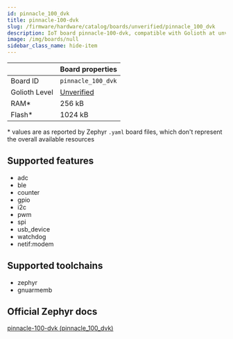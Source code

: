 ```yaml
---
id: pinnacle_100_dvk
title: pinnacle-100-dvk
slug: /firmware/hardware/catalog/boards/unverified/pinnacle_100_dvk
description: IoT board pinnacle-100-dvk, compatible with Golioth at unverified level.
image: /img/boards/null
sidebar_class_name: hide-item
---
```


[//]: # (This is an auto-generated file, do not edit! Changes to it will be lost upon re-generation)



|                | Board properties     |
| -------------  | -------------------- |
| Board ID       | `pinnacle_100_dvk` |
| Golioth Level  | [Unverified](/firmware/hardware#unverified-boards) |
| RAM*           | 256 kB |
| Flash*         | 1024 kB |

\* values are as reported by Zephyr `.yaml` board files, which don't represent the overall available resources



## Supported features

* adc
* ble
* counter
* gpio
* i2c
* pwm
* spi
* usb_device
* watchdog
* netif:modem

## Supported toolchains

* zephyr
* gnuarmemb

## Official Zephyr docs

[pinnacle-100-dvk (pinnacle_100_dvk)](https://docs.zephyrproject.org/latest/boards/ezurio/pinnacle_100_dvk/doc/index.html)
